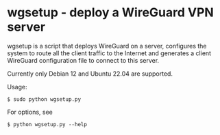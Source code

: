 # wgsetup - deploy a WireGuard VPN server

wgsetup is a script that deploys WireGuard on a server, configures the system to route all the client traffic to the Internet and generates a client WireGuard configuration file to connect to this server.

Currently only Debian 12 and Ubuntu 22.04 are supported.

Usage:

    $ sudo python wgsetup.py

For options, see

    $ python wgsetup.py --help

